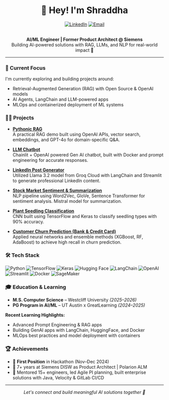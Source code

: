 # <div align="center">👋 Hey! I'm Shraddha</div>

<div align="center">
  <a href="https://www.linkedin.com/in/shraddha-patil-719041bb/"><img src="https://img.shields.io/badge/LinkedIn-0077B5?style=for-the-badge&logo=linkedin&logoColor=white" alt="LinkedIn"></a>
  <a href="mailto:patilshradha.r@gmail.com"><img src="https://img.shields.io/badge/Email-D14836?style=for-the-badge&logo=gmail&logoColor=white" alt="Email"></a>
</div>

<br>

<p align="center">
  <b>AI/ML Engineer | Former Product Architect @ Siemens</b><br>
  Building AI-powered solutions with RAG, LLMs, and NLP for real-world impact 🚀
</p>

---

### 🌱 Current Focus

I'm currently exploring and building projects around:
- Retrieval-Augmented Generation (RAG) with Open Source & OpenAI models
- AI Agents, LangChain and LLM-powered apps
- MLOps and containerized deployment of ML systems

### 👩‍💻 Projects

- [**Pythonic RAG**](https://huggingface.co/spaces/shradharp/AIE6-PythonicRAG)  
  A practical RAG demo built using OpenAI APIs, vector search, embeddings, and GPT-4o for domain-specific Q&A.

- [**LLM Chatbot**](https://huggingface.co/spaces/shradharp/llm-app)  
  Chainlit + OpenAI powered Gen AI chatbot, built with Docker and prompt engineering for accurate responses.

- [**LinkedIn Post Generator**](https://github.com/shraddhapatil0078/AIML/tree/main/LinkedIn_Post_Generator)  
  Utilized Llama 3.2 model from Groq Cloud with LangChain and Streamlit to generate professional LinkedIn content.

- [**Stock Market Sentiment & Summarization**](https://github.com/shraddhapatil0078/AIML/tree/main/Stock_Market_Sentiment-Analysis)  
  NLP pipeline using Word2Vec, GloVe, Sentence Transformer for sentiment analysis. Mistral model for summarization.

- [**Plant Seedling Classification**](https://github.com/shraddhapatil0078/AIML/tree/main/CNN_Plant_Seedling_Classification)  
  CNN built using TensorFlow and Keras to classify seedling types with 90% accuracy.

- [**Customer Churn Prediction (Bank & Credit Card)**](https://github.com/shraddhapatil0078/AIML/tree/main/ML_Credit_Card_Users_Churn_Prediction)  
  Applied neural networks and ensemble methods (XGBoost, RF, AdaBoost) to achieve high recall in churn prediction.

### 🛠️ Tech Stack

<p>
  <img src="https://img.shields.io/badge/Python-3776AB?style=flat-square&logo=python&logoColor=white" alt="Python">
  <img src="https://img.shields.io/badge/TensorFlow-FF6F00?style=flat-square&logo=tensorflow&logoColor=white" alt="TensorFlow">
  <img src="https://img.shields.io/badge/Keras-D00000?style=flat-square&logo=keras&logoColor=white" alt="Keras">
  <img src="https://img.shields.io/badge/Hugging_Face-FFD21E?style=flat-square&logo=huggingface&logoColor=black" alt="Hugging Face">
  <img src="https://img.shields.io/badge/LangChain-121212?style=flat-square&logo=chainlink&logoColor=white" alt="LangChain">
  <img src="https://img.shields.io/badge/OpenAI-412991?style=flat-square&logo=openai&logoColor=white" alt="OpenAI">
  <img src="https://img.shields.io/badge/Streamlit-FF4B4B?style=flat-square&logo=streamlit&logoColor=white" alt="Streamlit">
  <img src="https://img.shields.io/badge/Docker-2496ED?style=flat-square&logo=docker&logoColor=white" alt="Docker">
  <img src="https://img.shields.io/badge/AWS_SageMaker-232F3E?style=flat-square&logo=amazon-aws&logoColor=white" alt="SageMaker">
</p>

### 🎓 Education & Learning

- **M.S. Computer Science** – Westcliff University *(2025–2026)*  
- **PG Program in AI/ML** – UT Austin x GreatLearning *(2024–2025)*

**Recent Learning Highlights:**
- Advanced Prompt Engineering & RAG apps
- Building GenAI apps with LangChain, HuggingFace, and Docker
- MLOps best practices and model deployment with containers

### 🏆 Achievements

- 🥇 **First Position** in Hackathon (Nov–Dec 2024)  
- 💼 7+ years at Siemens DISW as Product Architect | Polarion ALM 
- 🚀 Mentored 15+ engineers, led Agile PI planning, built enterprise solutions with Java, Velocity & GitLab CI/CD

---

<p align="center">
  <i>Let's connect and build meaningful AI solutions together 🤝</i>
</p>
